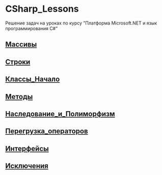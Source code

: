 # CSharp_Lessons
 Решение задач на уроках по курсу "Платформа Microsoft.NET и язык программирования C#"

 ## [Массивы](https://github.com/nomadpyn/CSharp_Lessons/tree/master/1.%20Arrays)
 
 ## [Строки](https://github.com/nomadpyn/CSharp_Lessons/tree/master/2.%20Strings)

 ## [Классы_Начало](https://github.com/nomadpyn/CSharp_Lessons/tree/master/3.%20Classes_Begin)

 ## [Методы](https://github.com/nomadpyn/CSharp_Lessons/tree/master/4.%20Methods) 

 ## [Наследование_и_Полиморфизм](https://github.com/nomadpyn/CSharp_Lessons/tree/master/5.%20Inheritance%20%26%20Polymorphism)

 ## [Перегрузка_операторов](https://github.com/nomadpyn/CSharp_Lessons/tree/master/6.%20Operator_Overloading)

 ## [Интерфейсы](https://github.com/nomadpyn/CSharp_Lessons/tree/master/7.%20Interfaces)
 
 ## [Исключения](https://github.com/nomadpyn/CSharp_Lessons/tree/master/8%20Exceptions)